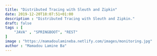 ```yaml
---
title: "Distributed Tracing with Sleuth and Zipkin"
date: 2019-12-20T18:07:51+01:00
description : "Distributed Tracing with Sleuth and Zipkin."
draft: false
tags : [
    "JAVA" , "SPRINGBOOT", "REST"
]
image : "https://mamadoulamineba.netlify.com/images/monitoring.jpg"
author : "Mamadou Lamine Ba"
---
```


